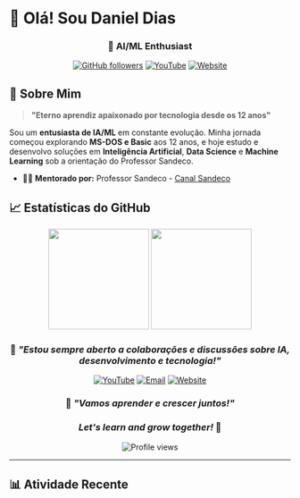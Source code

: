 # 👋 Olá! Sou Daniel Dias

<div align="center">

### 🤖 AI/ML Enthusiast

[![GitHub followers](https://img.shields.io/github/followers/ecodelearn?label=Seguidores&style=social)](https://github.com/ecodelearn)
[![YouTube](https://img.shields.io/badge/Canal%20Sandeco-FF0000?style=flat&logo=youtube&logoColor=white)](https://youtube.com/@canalsandeco)
[![Website](https://img.shields.io/badge/Website-linuxgo.com.br-blue)](https://linuxgo.com.br)

</div>

## 🎯 Sobre Mim

> **"Eterno aprendiz apaixonado por tecnologia desde os 12 anos"**

Sou um **entusiasta de IA/ML** em constante evolução. Minha jornada começou explorando **MS-DOS e Basic** aos 12 anos, e hoje estudo e desenvolvo soluções em **Inteligência Artificial**, **Data Science** e **Machine Learning** sob a orientação do Professor Sandeco.

- 👨‍🏫 **Mentorado por:** Professor Sandeco - [Canal Sandeco](https://youtu.be/mpm5bwNI_4Q?t=4090)

## 📈 Estatísticas do GitHub

<div align="center">
<img height="180em" src="https://github-readme-stats.vercel.app/api?username=ecodelearn&show_icons=true&theme=radical&include_all_commits=true&count_private=true"/>
<img height="180em" src="https://github-readme-stats.vercel.app/api/top-langs/?username=ecodelearn&layout=compact&langs_count=7&theme=radical"/>
</div>

<div align="center">

### 💬 *"Estou sempre aberto a colaborações e discussões sobre IA, desenvolvimento e tecnologia!"*

[![YouTube](https://img.shields.io/badge/YouTube-FF0000?style=for-the-badge&logo=youtube&logoColor=white)](https://youtu.be/mpm5bwNI_4Q?t=4090)
[![Email](https://img.shields.io/badge/Email-D14836?style=for-the-badge&logo=gmail&logoColor=white)](mailto:seu-email)
[![Website](https://img.shields.io/badge/Website-000000?style=for-the-badge&logo=About.me&logoColor=white)](https://linuxgo.com.br)

</div>

<div align="center">

### 🌟 *"Vamos aprender e crescer juntos!"*
### *Let's learn and grow together!* 🚀

<img src="https://komarev.com/ghpvc/?username=ecodelearn&color=blueviolet&style=flat-square&label=Visualizações+do+Perfil" alt="Profile views" />

</div>

---

## 📊 Atividade Recente

<!--START_SECTION:activity-->
<!--END_SECTION:activity-->
